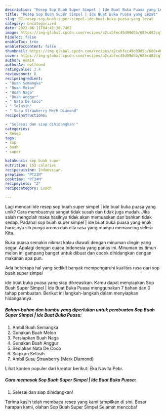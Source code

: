 ```yaml
---
description: "Resep Sop Buah Super Simpel | Ide Buat Buka Puasa yang Lezat"
title: "Resep Sop Buah Super Simpel | Ide Buat Buka Puasa yang Lezat"
slug: 97-resep-sop-buah-super-simpel-ide-buat-buka-puasa-yang-lezat
category: Uncategorized
date: 2022-06-11T04:41:30.746Z
image: https://img-global.cpcdn.com/recipes/a2cabfec45d09d5b/680x482cq70/sop-buah-super-simpel-ide-buat-buka-puasa-foto-resep-utama.jpg
hideToc: false
enableToc: true
enableTocContent: false
thumbnail: https://img-global.cpcdn.com/recipes/a2cabfec45d09d5b/680x482cq70/sop-buah-super-simpel-ide-buat-buka-puasa-foto-resep-utama.jpg
cover: https://img-global.cpcdn.com/recipes/a2cabfec45d09d5b/680x482cq70/sop-buah-super-simpel-ide-buat-buka-puasa-foto-resep-utama.jpg
author: Admin
authorAv: notfound
ratingvalue: 3.4
reviewcount: 8
recipeingredient:
- "Buah Semangka"
- "Buah Melon"
- "Buah Naga"
- "Buah Anggur"
- " Nata De Coco"
- " Selasih"
- " Susu Strawberry Merk Diamond"
recipeinstructions:

- "Selesai dan siap dihidangkan!"
categories:
- Resep
tags:
- sop
- buah
- super

katakunci: sop buah super 
nutrition: 153 calories
recipecuisine: Indonesian
preptime: "PT21M"
cooktime: "PT34M"
recipeyield: "2"
recipecategory: Lunch

---
```





Lagi mencari ide resep sop buah super simpel | ide buat buka puasa yang unik? Cara membuatnya sangat tidak susah dan tidak juga mudah. Jika salah mengolah maka hasilnya tidak akan memuaskan dan bahkan tidak sedap. Padahal sop buah super simpel | ide buat buka puasa yang enak harusnya sih punya aroma dan cita rasa yang mampu memancing selera Kita.





Buka puasa semakin nikmat kalau diawali dengan minuman dingin yang segar. Apalagi dengan cuaca Indonesia yang panas ini. Minuman es timun melon ini gampang banget untuk dibuat dan cocok dihidangkan dengan makanan apa pun.

Ada beberapa hal yang sedikit banyak mempengaruhi kualitas rasa dari sop buah super simpel 





 ide buat buka puasa yang siap dikreasikan. Kamu dapat menyiapkan Sop Buah Super Simpel | Ide Buat Buka Puasa menggunakan 7 bahan dan 0 tahap pembuatan. Berikut ini langkah-langkah dalam menyiapkan hidangannya.

<!--inarticleads1-->

##### Bahan-bahan dan bumbu yang diperlukan untuk pembuatan Sop Buah Super Simpel | Ide Buat Buka Puasa:

1. Ambil Buah Semangka
1. Gunakan Buah Melon
1. Persiapkan Buah Naga
1. Gunakan Buah Anggur
1. Sediakan  Nata De Coco
1. Siapkan  Selasih
1. Ambil  Susu Strawberry (Merk Diamond)


Lihat konten populer dari kreator berikut: Eka Novita Pebr. 

<!--inarticleads2-->

##### Cara memasak Sop Buah Super Simpel | Ide Buat Buka Puasa:


1. Selesai dan siap dihidangkan!



Terima kasih telah membaca resep yang kami tampilkan di sini. Besar harapan kami, olahan Sop Buah Super Simpel  Selamat mencoba!
